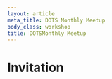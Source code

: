 ```yaml
---
layout: article
meta_title: DOTS Monthly Meetup
body_class: workshop
title: DOTSMonthly Meetup
---
```


# Invitation
